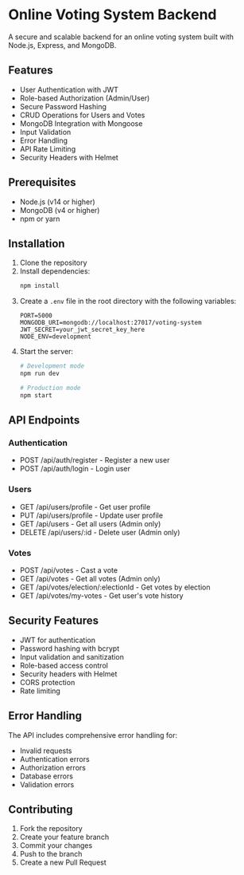 # Online Voting System Backend

A secure and scalable backend for an online voting system built with Node.js, Express, and MongoDB.

## Features

- User Authentication with JWT
- Role-based Authorization (Admin/User)
- Secure Password Hashing
- CRUD Operations for Users and Votes
- MongoDB Integration with Mongoose
- Input Validation
- Error Handling
- API Rate Limiting
- Security Headers with Helmet

## Prerequisites

- Node.js (v14 or higher)
- MongoDB (v4 or higher)
- npm or yarn

## Installation

1. Clone the repository
2. Install dependencies:
   ```bash
   npm install
   ```
3. Create a `.env` file in the root directory with the following variables:
   ```
   PORT=5000
   MONGODB_URI=mongodb://localhost:27017/voting-system
   JWT_SECRET=your_jwt_secret_key_here
   NODE_ENV=development
   ```
4. Start the server:
   ```bash
   # Development mode
   npm run dev
   
   # Production mode
   npm start
   ```

## API Endpoints

### Authentication
- POST /api/auth/register - Register a new user
- POST /api/auth/login - Login user

### Users
- GET /api/users/profile - Get user profile
- PUT /api/users/profile - Update user profile
- GET /api/users - Get all users (Admin only)
- DELETE /api/users/:id - Delete user (Admin only)

### Votes
- POST /api/votes - Cast a vote
- GET /api/votes - Get all votes (Admin only)
- GET /api/votes/election/:electionId - Get votes by election
- GET /api/votes/my-votes - Get user's vote history

## Security Features

- JWT for authentication
- Password hashing with bcrypt
- Input validation and sanitization
- Role-based access control
- Security headers with Helmet
- CORS protection
- Rate limiting

## Error Handling

The API includes comprehensive error handling for:
- Invalid requests
- Authentication errors
- Authorization errors
- Database errors
- Validation errors

## Contributing

1. Fork the repository
2. Create your feature branch
3. Commit your changes
4. Push to the branch
5. Create a new Pull Request
